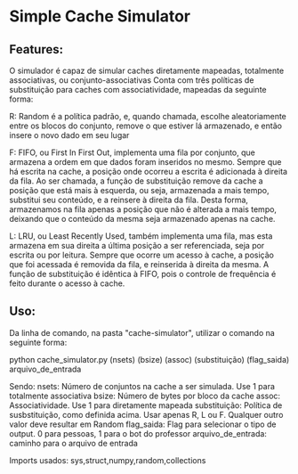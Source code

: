 <h1> Simple Cache Simulator </h1>

<h2>Features:</h2>
O simulador é capaz de simular caches diretamente mapeadas, totalmente associativas, ou conjunto-associativas
Conta com três políticas de substituição para caches com associatividade, mapeadas da seguinte forma:

R: Random é a política padrão, e, quando chamada, escolhe aleatoriamente entre os blocos do conjunto, remove o que estiver lá armazenado, e então insere o novo dado em seu lugar

F: FIFO, ou First In First Out, implementa uma fila por conjunto, que armazena a ordem em que dados foram inseridos no mesmo. Sempre que há escrita na cache, a posição onde ocorreu a escrita é adicionada à direita da fila. Ao ser chamada, a função de substituição remove da cache a posição que está mais à esquerda, ou seja, armazenada a mais tempo, substitui seu conteúdo, e a reinsere à direita da fila. Desta forma, armazenamos na fila apenas a posição que não é alterada a mais tempo, deixando que o conteúdo da mesma seja armazenado apenas na cache.

L: LRU, ou Least Recently Used, também implementa uma fila, mas esta armazena em sua direita a última posição a ser referenciada, seja por escrita ou por leitura. Sempre que ocorre um acesso à cache, a posição que foi acessada é removida da fila, e reinserida à direita da mesma. A função de substituição é idêntica à FIFO, pois o controle de frequência é feito durante o acesso à cache.

<H2>Uso:</H2>
Da linha de comando, na pasta "cache-simulator", utilizar o comando na seguinte forma:

  python cache_simulator.py (nsets) (bsize) (assoc) (substituição) (flag_saida) arquivo_de_entrada

Sendo:
nsets: Número de conjuntos na cache a ser simulada. Use 1 para totalmente associativa
bsize: Número de bytes por bloco da cache
assoc: Associatividade. Use 1 para diretamente mapeada
substituição: Política de susbstituição, como definida acima. Usar apenas R, L ou F. Qualquer outro valor deve resultar em Random
flag_saida: Flag para selecionar o tipo de output. 0 para pessoas, 1 para o bot do professor
arquivo_de_entrada: caminho para o arquivo de entrada<br>

Imports usados: sys,struct,numpy,random,collections
